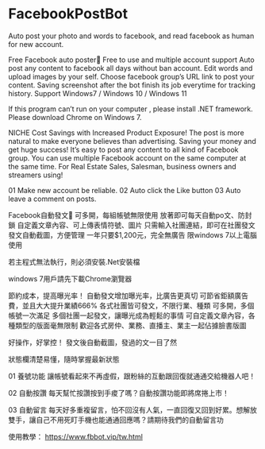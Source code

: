 # FacebookPostBot
Auto post your photo and words to facebook, and read facebook as human for new account.


Free Facebook auto poster🐔
Free to use and multiple account support
Auto post any content to facebook all days without ban account.
Edit words and upload images by your self.
Choose facebook group’s URL link to post your content.
Saving screenshot after the bot finish its job everytime for tracking history.
Support Windows7 / Windows 10 / Windows 11

If this program can’t run on your computer , please install .NET framework.
Please download Chrome on Windows 7.

NICHE
Cost Savings with Increased Product Exposure!
The post is more natural to make everyone believes than advertising.
Saving your money and get huge success!
It’s easy to post any content to all kind of Facebook group.
You can use multiple Facebook account on the same computer at the same time.
For Real Estate Sales, Salesman, business owners and streamers using!

01
Make new account be reliable.
02
Auto click the Like button
03
Auto leave a comment on posts.

Facebook自動發文🐔
可多開，每組帳號無限使用
放著即可每天自動po文、防封鎖
自定義文章內容、可上傳表情符號、圖片
只需輸入社團連結，即可在社團發文
發文自動截圖，方便管理
一年只要$1,200元，完全無廣告
限windows 7以上電腦使用

若主程式無法執行，則必須安裝.Net安裝檔

windows 7用戶請先下載Chrome瀏覽器

節約成本，提高曝光率！
自動發文增加曝光率，比廣告更真切
可節省鉅額廣告費，並且大大提升業績666%
各式社團皆可發文，不限行業、種類
可多開，多個帳號一次滿足
多個社團一起發文，讓曝光成為輕鬆的事情
可自定義文章內容，各種類型的版面毫無限制
歡迎各式房仲、業務、直播主、業主一起佔據臉書版圖

好操作，好掌控！
發文後自動截圖，發過的文一目了然

狀態欄清楚易懂，隨時掌握最新狀態

01
養號功能
讓帳號看起來不再虛假，跟粉絲的互動跟回復就通通交給機器人吧！

02
自動按讚
每天幫忙按讚按到手痠了嗎？自動按讚功能即將席捲上市！

03
自動留言
每天好多重複留言，怕不回沒有人氣，一直回復又回到好累。想解放雙手，讓自己不用死盯手機也能通通回應嗎？請期待我們的自動留言功

使用教學：
https://www.fbbot.vip/tw.html




